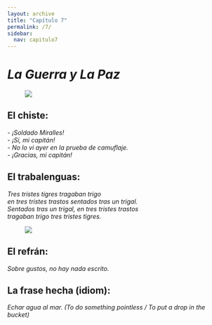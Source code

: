 ```yaml
---
layout: archive
title: "Capítulo 7"
permalink: /7/
sidebar:
  nav: capitulo7
---
```


# _La Guerra y La Paz_

<figure style="width: 300px" class="align-right">
    <a href="https://sarroniz.github.io/S-280/images/meme3.jpg"><img src="https://sarroniz.github.io/S-280/images/meme3.jpg"></a>
</figure>

## El chiste:

_- ¡Soldado Miralles!   
\- ¡Sí, mi capitán!    
\- No lo vi ayer en la prueba de camuflaje.    
\- ¡Gracias, mi capitán!_    



## El trabalenguas:

_Tres tristes tigres tragaban trigo   
en tres tristes trastos sentados tras un trigal.   
Sentados tras un trigal, en tres tristes trastos   
tragaban trigo tres tristes tigres._    

<figure style="width: 300px" class="align-right">
    <a href="https://sarroniz.github.io/S-280/images/meme2.jpg"><img src="https://sarroniz.github.io/S-280/images/meme2.jpg"></a>
</figure>

## El refrán:

_Sobre gustos, no hay nada escrito._


## La frase hecha (idiom):

_Echar agua al mar. (To do something pointless / To put a drop in the bucket)_
